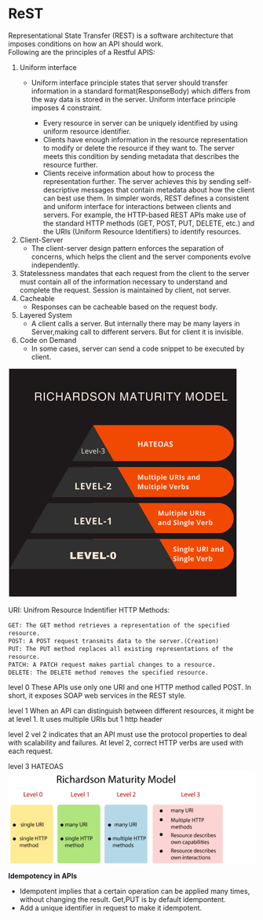 # ReST

Representational State Transfer (REST) is a software architecture that imposes conditions on how an API should work.  
Following are the principles of a Restful APIS:

1. Uniform interface
   - Uniform interface principle states that server should transfer information in a standard format(ResponseBody) which differs from 
        the way data is stored in the server. Uniform interface principle imposes 4 constraint.
  
        - Every resource in server can be uniquely identified by using uniform resource identifier.
        - Clients have enough information in the resource representation to modify or delete the resource if they want to. 
          The server meets this condition by sending metadata that describes the resource further. 
        - Clients receive information about how to process the representation further. The server achieves this by sending
          self-descriptive messages that contain metadata about how the client can best use them.
  In simpler words, REST defines a consistent and uniform interface for interactions between clients and servers.
  For example, the HTTP-based REST APIs make use of the standard HTTP methods (GET, POST, PUT, DELETE, etc.) and the URIs (Uniform Resource Identifiers) to identify resources.
2. Client-Server
   - The client-server design pattern enforces the separation of concerns, which helps the client and the server components evolve independently.
3. Statelessness mandates that each request from the client to the server must contain all of the information necessary to understand and complete the request.
   Session is maintained by client, not server.
4. Cacheable
    - Responses can be cacheable based on the request body.
5. Layered System
   - A client calls a server. But internally there may be many layers in Server,making call to different servers. But for client it is invisible.
6. Code on Demand
   - In some cases, server can send a code snippet to be executed by client.



![img.png](img.png)


URI: Unifrom Resource Indentifier
HTTP Methods: 

    GET: The GET method retrieves a representation of the specified resource.
    POST: A POST request transmits data to the server.(Creation)
    PUT: The PUT method replaces all existing representations of the resource.
    PATCH: A PATCH request makes partial changes to a resource.
    DELETE: The DELETE method removes the specified resource.

level 0
These APIs use only one URI and one HTTP method called POST. In short, it exposes SOAP web services in the REST style.

level 1
When an API can distinguish between different resources, it might be at level 1. It uses multiple URIs but 1 http header

level 2
vel 2 indicates that an API must use the protocol properties to deal with scalability and failures. 
At level 2, correct HTTP verbs are used with each request.

level 3
HATEOAS
![img_1.png](img_1.png)

**Idempotency in APIs**
- Idempotent implies that a certain operation can be applied many times, without changing the result.
Get,PUT is by default idempontent.
- Add a unique identifier in request to make it idempotent.


